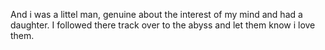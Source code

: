 And i was a littel man, genuine about the interest of my mind and had a daughter. I followed there track over to the abyss and let them know i love them. 